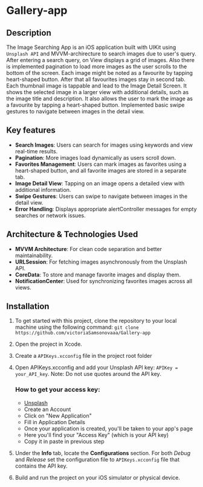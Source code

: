 # Gallery-app

## Description

The Image Searching App is an iOS application built with UIKit using `Unsplash API` and MVVM-archirecture to search images due to user's query. After entering a search query, on View displays a grid of images. Also there is implemented pagination to load more images as the user scrolls to the bottom of the screen. Each image might be noted as a favourite by tapping heart-shaped button. After that all favourites images stay in second tab. 
Each thumbnail image is tappable and lead to the Image Detail Screen. It shows the selected image in a larger view with additional details, such as the image title and description. It also allows the user to mark the image as a favourite by tapping a heart-shaped button. Implemented basic swipe gestures to navigate between images in the detail view.

## Key features
- **Search Images**: Users can search for images using keywords and view real-time results.
- **Pagination**: More images load dynamically as users scroll down.
- **Favorites Management**: Users can mark images as favorites using a heart-shaped button, and all favorite images are stored in a separate tab.
- **Image Detail View**: Tapping on an image opens a detailed view with additional information.
- **Swipe Gestures**: Users can swipe to navigate between images in the detail view.
- **Error Handling**: Displays appropriate alertController messages for empty searches or network issues.

## Architecture & Technologies Used
- **MVVM Architecture**: For clean code separation and better maintainability.
- **URLSession**: For fetching images asynchronously from the Unsplash API.
- **CoreData**: To store and manage favorite images and display them.
- **NotificationCenter**: Used for synchronizing favorites images across all views.

## Installation
1. To get started with this project, clone the repository to your local machine using the following command: `git clone https://github.com/victoriaSamsonovaaa/Gallery-app`
2. Open the project in Xcode.
3. Create a `APIKeys.xcconfig` file in the project root folder
4. Open APIKeys.xcconfig and add your Unsplash API key: `APIKey = your_API_key`.
   Note: Do not use quotes around the API key.

   ### How to get your access key:
   - [Unsplash](https://unsplash.com)
   - Create an Account
   - Click on "New Application"
   - Fill in Application Details
   - Once your application is created, you'll be taken to your app's page
   - Here you'll find your "Access Key" (which is your API key)
   - Copy it in paste in previous step
  
5. Under the **Info** tab, locate the **Configurations** section. For both *Debug* and *Release* set the configuration file to `APIKeys.xcconfig` file that contains the API key.
6. Build and run the project on your iOS simulator or physical device.





